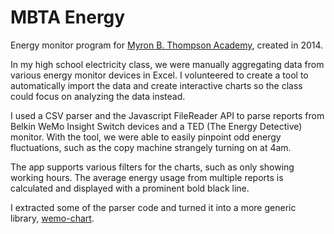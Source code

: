 # MBTA Energy
Energy monitor program for [Myron B. Thompson Academy](http://ethompson.org/), created in 2014.

In my high school electricity class, we were manually aggregating data from 
various energy monitor devices in Excel. I volunteered to create a tool to 
automatically import the data and create interactive charts so the class could
focus on analyzing the data instead.

I used a CSV parser and the Javascript FileReader API to parse reports from
Belkin WeMo Insight Switch devices and a TED (The Energy Detective) monitor.
With the tool, we were able to easily pinpoint odd energy fluctuations, such
as the copy machine strangely turning on at 4am.

The app supports various filters for the charts, such as only showing working
hours. The average energy usage from multiple reports is calculated and 
displayed with a prominent bold black line.

I extracted some of the parser code and turned it into a more generic 
library, [wemo-chart](https://github.com/NotWoods/wemo-chart).

